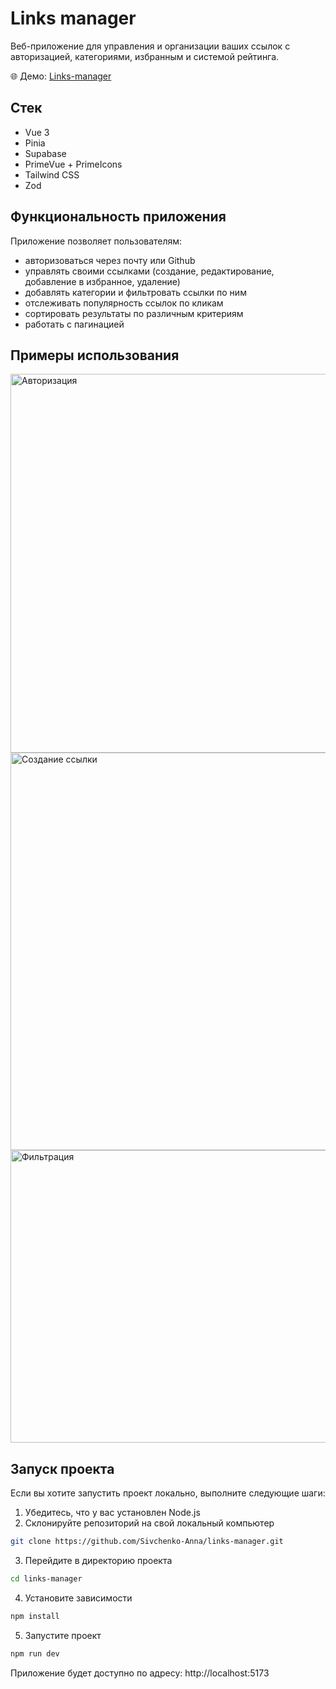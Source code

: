# Links manager

Веб-приложение для управления и организации ваших ссылок с авторизацией, категориями, избранным и системой рейтинга.

🌐 Демо: [Links-manager](links-manager-app.netlify.app)

## Стек

- Vue 3
- Pinia
- Supabase
- PrimeVue + PrimeIcons
- Tailwind CSS
- Zod

## Функциональность приложения

Приложение позволяет пользователям:

* авторизоваться через почту или Github
* управлять своими ссылками (создание, редактирование, добавление в избранное, удаление)
* добавлять категории и фильтровать ссылки по ним
* отслеживать популярность ссылок по кликам
* сортировать результаты по различным критериям
* работать с пагинацией

## Примеры использования 
<img width="1115" height="606" alt="Авторизация" src="https://github.com/user-attachments/assets/78d71aba-7405-4864-8162-036c92f5dfea" />
<img width="1352" height="636" alt="Создание ссылки" src="https://github.com/user-attachments/assets/9a0dabbd-07b4-4eb5-969a-e105944737fa" />
<img width="1352" height="468" alt="Фильтрация" src="https://github.com/user-attachments/assets/3fe44c3e-c874-4974-9f58-e739073d43a6" />

## Запуск проекта

Если вы хотите запустить проект локально, выполните следующие шаги:
1. Убедитесь, что у вас установлен Node.js
2. Склонируйте репозиторий на свой локальный компьютер
```sh
git clone https://github.com/Sivchenko-Anna/links-manager.git
```
3. Перейдите в директорию проекта 
```sh
cd links-manager
```
4. Установите зависимости 
```sh
npm install
```
5. Запустите проект
```sh
npm run dev
```
Приложение будет доступно по адресу:
http://localhost:5173
